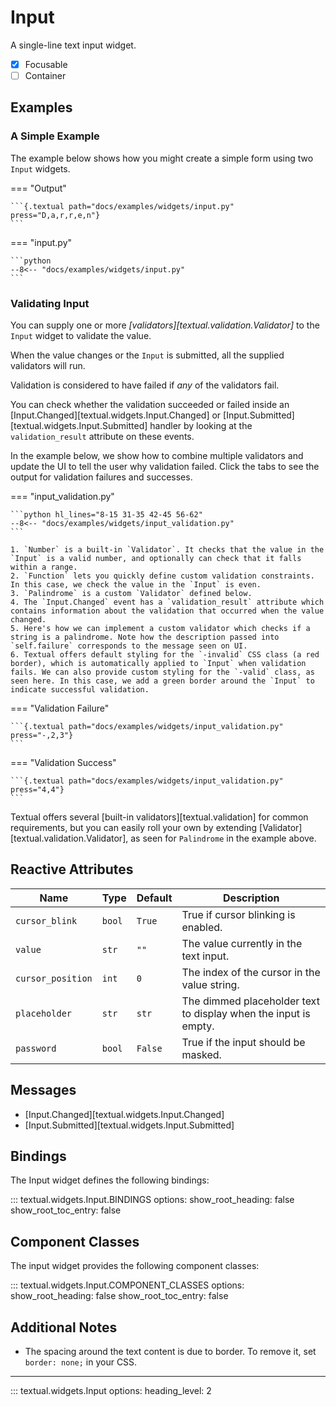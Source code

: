 # Input

A single-line text input widget.

- [x] Focusable
- [ ] Container

## Examples

### A Simple Example

The example below shows how you might create a simple form using two `Input` widgets.

=== "Output"

    ```{.textual path="docs/examples/widgets/input.py" press="D,a,r,r,e,n"}
    ```

=== "input.py"

    ```python
    --8<-- "docs/examples/widgets/input.py"
    ```

### Validating Input

You can supply one or more *[validators][textual.validation.Validator]* to the `Input` widget to validate the value.

When the value changes or the `Input` is submitted, all the supplied validators will run.

Validation is considered to have failed if *any* of the validators fail.

You can check whether the validation succeeded or failed inside an [Input.Changed][textual.widgets.Input.Changed] or
[Input.Submitted][textual.widgets.Input.Submitted] handler by looking at the `validation_result` attribute on these events.

In the example below, we show how to combine multiple validators and update the UI to tell the user
why validation failed.
Click the tabs to see the output for validation failures and successes.

=== "input_validation.py"

    ```python hl_lines="8-15 31-35 42-45 56-62"
    --8<-- "docs/examples/widgets/input_validation.py"
    ```

    1. `Number` is a built-in `Validator`. It checks that the value in the `Input` is a valid number, and optionally can check that it falls within a range.
    2. `Function` lets you quickly define custom validation constraints. In this case, we check the value in the `Input` is even.
    3. `Palindrome` is a custom `Validator` defined below.
    4. The `Input.Changed` event has a `validation_result` attribute which contains information about the validation that occurred when the value changed.
    5. Here's how we can implement a custom validator which checks if a string is a palindrome. Note how the description passed into `self.failure` corresponds to the message seen on UI.
    6. Textual offers default styling for the `-invalid` CSS class (a red border), which is automatically applied to `Input` when validation fails. We can also provide custom styling for the `-valid` class, as seen here. In this case, we add a green border around the `Input` to indicate successful validation.

=== "Validation Failure"

    ```{.textual path="docs/examples/widgets/input_validation.py" press="-,2,3"}
    ```

=== "Validation Success"

    ```{.textual path="docs/examples/widgets/input_validation.py" press="4,4"}
    ```

Textual offers several [built-in validators][textual.validation] for common requirements,
but you can easily roll your own by extending [Validator][textual.validation.Validator],
as seen for `Palindrome` in the example above.

## Reactive Attributes

| Name              | Type   | Default | Description                                                     |
|-------------------|--------|---------|-----------------------------------------------------------------|
| `cursor_blink`    | `bool` | `True`  | True if cursor blinking is enabled.                             |
| `value`           | `str`  | `""`    | The value currently in the text input.                          |
| `cursor_position` | `int`  | `0`     | The index of the cursor in the value string.                    |
| `placeholder`     | `str`  | `str`   | The dimmed placeholder text to display when the input is empty. |
| `password`        | `bool` | `False` | True if the input should be masked.                             |

## Messages

- [Input.Changed][textual.widgets.Input.Changed]
- [Input.Submitted][textual.widgets.Input.Submitted]

## Bindings

The Input widget defines the following bindings:

::: textual.widgets.Input.BINDINGS
    options:
      show_root_heading: false
      show_root_toc_entry: false

## Component Classes

The input widget provides the following component classes:

::: textual.widgets.Input.COMPONENT_CLASSES
    options:
      show_root_heading: false
      show_root_toc_entry: false

## Additional Notes

* The spacing around the text content is due to border. To remove it, set `border: none;` in your CSS.

---


::: textual.widgets.Input
    options:
      heading_level: 2
